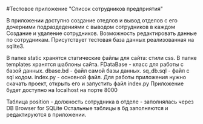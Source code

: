 #Тестовое приложение "Список сотрудников предприятия"

В приложении доступно создание отедлов и вывод отделов с его дочерними подраздедениями с выводом сотрудников в каждом
Создание и удаление сотрудников. Возможность редактировать данные по сотрудникам.
Присутствует тестовая база данных реализованная на sqlite3.

В папке static хранятся статические файлы для сайта: стили css.
В папке templates хранятся шаблоны сайта.
FDataBase - класс для работы с базой данных.
dbase.bd - файл самой базы данных.
sq_db.sql - файл с sql кодом.
index.py - основной файл.
Для работы приложения нужно скачать проект, открыть его и запустить файл index.py
Приложение будет доступно на localhost на порте 8000

Таблица position - должность сотрудника в отделе - заполнялась через DB Browser for SQLite
Остальные таблицы в бд заполняются и редактируются в приложении.

